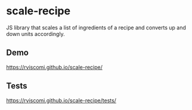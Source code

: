 # scale-recipe

JS library that scales a list of ingredients of a recipe and converts up and down units accordingly.

## Demo

https://rviscomi.github.io/scale-recipe/

## Tests

https://rviscomi.github.io/scale-recipe/tests/
